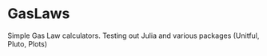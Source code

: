 # GasLaws
Simple Gas Law calculators. 
Testing out Julia and various packages (Unitful, Pluto, Plots)
